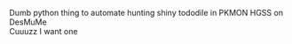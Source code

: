 Dumb python thing to automate hunting shiny tododile in PKMON HGSS on DesMuMe<br>
Cuuuzz I want one
